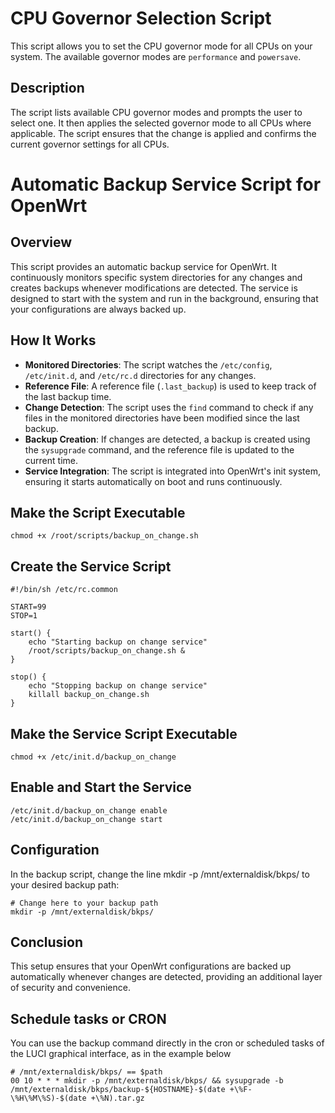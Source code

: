 # CPU Governor Selection Script

This script allows you to set the CPU governor mode for all CPUs on your system. The available governor modes are `performance` and `powersave`.

## Description

The script lists available CPU governor modes and prompts the user to select one. It then applies the selected governor mode to all CPUs where applicable. The script ensures that the change is applied and confirms the current governor settings for all CPUs.

# Automatic Backup Service Script for OpenWrt

## Overview

This script provides an automatic backup service for OpenWrt. It continuously monitors specific system directories for any changes and creates backups whenever modifications are detected. The service is designed to start with the system and run in the background, ensuring that your configurations are always backed up.

## How It Works

- **Monitored Directories**: The script watches the `/etc/config`, `/etc/init.d`, and `/etc/rc.d` directories for any changes.
- **Reference File**: A reference file (`.last_backup`) is used to keep track of the last backup time.
- **Change Detection**: The script uses the `find` command to check if any files in the monitored directories have been modified since the last backup.
- **Backup Creation**: If changes are detected, a backup is created using the `sysupgrade` command, and the reference file is updated to the current time.
- **Service Integration**: The script is integrated into OpenWrt's init system, ensuring it starts automatically on boot and runs continuously.

## Make the Script Executable
```
chmod +x /root/scripts/backup_on_change.sh
```
## Create the Service Script
```
#!/bin/sh /etc/rc.common

START=99
STOP=1

start() {
    echo "Starting backup on change service"
    /root/scripts/backup_on_change.sh &
}

stop() {
    echo "Stopping backup on change service"
    killall backup_on_change.sh
}
```
## Make the Service Script Executable
```
chmod +x /etc/init.d/backup_on_change
```
## Enable and Start the Service
```
/etc/init.d/backup_on_change enable
/etc/init.d/backup_on_change start
```
## Configuration
In the backup script, change the line mkdir -p /mnt/externaldisk/bkps/ to your desired backup path:
```
# Change here to your backup path
mkdir -p /mnt/externaldisk/bkps/
```
## Conclusion

This setup ensures that your OpenWrt configurations are backed up automatically whenever changes are detected, providing an additional layer of security and convenience.

## Schedule tasks or CRON

You can use the backup command directly in the cron or scheduled tasks of the LUCI graphical interface, as in the example below

```
# /mnt/externaldisk/bkps/ == $path
00 10 * * * mkdir -p /mnt/externaldisk/bkps/ && sysupgrade -b /mnt/externaldisk/bkps/backup-${HOSTNAME}-$(date +\%F-\%H\%M\%S)-$(date +\%N).tar.gz

```






